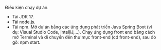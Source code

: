 Điều kiện chạy dự án:
- Tải JDK 17.
- Tải node.js.
- Tải npm.
Mở dự án bằng các ứng dụng phát triển Java Spring Boot (ví dụ: Visual Studio Code, IntelliJ,...).
Chạy ứng dụng front end bằng cách mở Terminal và di chuyển đến thư mục front-end (cd front-end), sau đó gõ: npm start.
